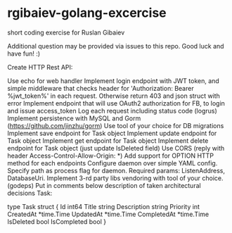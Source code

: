# rgibaiev-golang-excercise

short coding exercise for Ruslan Gibaiev

Additional question may be provided via issues to this repo. Good luck and have fun! :)

Create HTTP Rest API:

Use echo for web handler
Implement login endpoint with JWT token, and simple middleware that checks header for 'Authorization: Bearer %jwt_token%' in each request. Otherwise return 403 and json struct with error
Implement endpoint that will use OAuth2 authorization for FB, to login and issue access_token
Log each request including status code (logrus)
Implement persistence with MySQL and Gorm (https://github.com/jinzhu/gorm)
Use tool of your choice for DB migrations
Implement save endpoint for Task object
Implement update endpoint for Task object
Implement get endpoint for Task object
Implement delete endpoint for Task object (just update IsDeleted field)
Use CORS (reply with header Access-Control-Allow-Origin: *)
Add support for OPTION HTTP method for each endpoints
Configure daemon over simple YAML config. Specify path as process flag for daemon. Required params: ListenAddress, DatabaseUri.
Implement 3-rd party libs vendoring with tool of your choice. (godeps)
Put in comments below description of taken architectural decisions
Task:

type Task struct {
    Id          int64
    Title       string
    Description string
    Priority    int
    CreatedAt   *time.Time
    UpdatedAt   *time.Time
    CompletedAt *time.Time
    IsDeleted   bool
    IsCompleted bool
}
